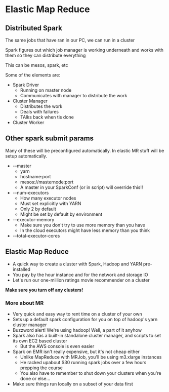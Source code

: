# Elastic Map Reduce

## Distributed Spark

The same jobs that have ran in our PC, we can run in a cluster

Spark figures out which job manager is working underneath and works with them so they can distribute everything

This can be mesos, spark, etc

Some of the elements are:

* Spark Driver
    - Running on master node
    - Communicates with manager to distribute the work
* Cluster Manager
    - Distributes the work 
    - Deals with failures
    - TAlks back when tis done
* Cluster Worker

## Other spark submit params

Many of these will be preconfigured automatically. In elastic MR stuff will be setup automatically.

* --master
    - yarn 
    - hostname:port
    - mesos://masternode:port
    - A master in your SparkConf (or in script) will override this!!
* --num-executors
    - How many executor nodes
    - Must set explicitly with YARN
    - Only 2 by default
    - Might be set by default by environment
* --executor-memory
    - Make sure you don't try to use more memory than you have
    - In the cloud executors might have less memory than you think
* --total-executor-cores


## Elastic Map Reduce

* A quick way to create a cluster with Spark, Hadoop and YARN pre-installed
* You pay by the hour instance and for the network and storage IO
* Let's run our one-million ratings movie recommender on a cluster

**Make sure you turn off any clusters!**

### More about MR

* Very quick and easy way to rent time on a cluster of your own
* Sets up a default spark configuration for you on top of hadoop's yarn cluster manager
* Buzzword alert! We're using hadoop! Well, a part of it anyhow
* Spark also has a built-in standalone cluster manager, and scripts to set its own EC2 based cluster
    - But the AWS console is even easier
* Spark on EMR isn't really expensive, but it's not cheap either
    - Unlike MapReduce with MRJob, you'll be using m3.xlarge instances
    - He racked upabout $30 running spark jobs over a few hours prepping the course
    - You also have to remember to shut down your clusters when you're done or else...
* Make sure things run locally on a subset of your data first



